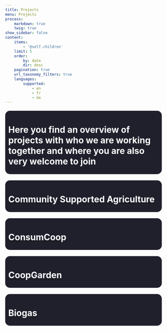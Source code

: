 ```yaml
---
title: Projects
menu: Projects
process:
    markdown: true
    twig: true
show_sidebar: false
content:
    items:
        - '@self.children'
    limit: 5
    order:
        by: date
        dir: desc
    pagination: true
    url_taxonomy_filters: true
    languages:
        supported:
            - en
            - fr
            - de
---
```


<head>
        <style>
                        body{    
                background-attachment: fixed;
            }
            
            a{
            text-decoration: none;
            color: white;
            }
            a:hover{
            color:grey;
            }
            a:active{
            }
            a:visited{
            }
        .container{
                width : 80%;
                margin: auto;
            }
        .list{
            border: 1px #ccc solid;
            }
            .list ul{
               list-style: square;
            }    
        .welcome{
                border-radius: 15px;
                 background-color: #20202c;
                 padding: 5px 10px;
                margin: 20px 0;
                color: white;
            }
            .agreement{
                background-color: #20202c;
                padding: 5px 10px;
                margin: 20px 0;
                color: white;
            }
            h1{
                color: white;
            }
            h2{
                color: white;
            }
            p{
                color: white;
            }
            


</style>
</head>
<div class="welcome">
    <h1> Here you find an overview of projects with who we are working together and where you are also very welcome to join </h1>
    </div>
<div class="welcome">
   <a href="https://lasalpujarras.fair.coop/en/projects/community-supported-agriculture"> <h1> Community Supported Agriculture </h1> </a>
    </div>
<div class="welcome">
    <a href="https://lasalpujarras.fair.coop/en/projects/consumcoop"> <h1> ConsumCoop </h1> </a>
    </div>
<div class="welcome">
    <a href="https://lasalpujarras.fair.coop/en/projects/coopgarden"> <h1> CoopGarden </h1> </a>
    </div>  
<div class="welcome">
    <a href="https://lasalpujarras.fair.coop/en/projects/workshop-biogas"> <h1> Biogas </h1> </a>
    </div>  
    
     